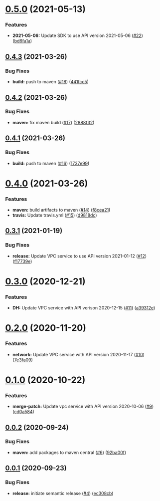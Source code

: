 # [0.5.0](https://github.com/IBM/vpc-java-sdk/compare/0.4.3...0.5.0) (2021-05-13)


### Features

* **2021-05-06:** Update SDK to use API version 2021-05-06 ([#22](https://github.com/IBM/vpc-java-sdk/issues/22)) ([bd6fa1a](https://github.com/IBM/vpc-java-sdk/commit/bd6fa1a262215b97778b3c46d6388296ab1b500c))

## [0.4.3](https://github.com/IBM/vpc-java-sdk/compare/0.4.2...0.4.3) (2021-03-26)


### Bug Fixes

* **build:** push to maven ([#18](https://github.com/IBM/vpc-java-sdk/issues/18)) ([441fcc5](https://github.com/IBM/vpc-java-sdk/commit/441fcc5ad701e424350d34847a3fee36d2435097))

## [0.4.2](https://github.com/IBM/vpc-java-sdk/compare/0.4.1...0.4.2) (2021-03-26)


### Bug Fixes

* **maven:** fix maven build ([#17](https://github.com/IBM/vpc-java-sdk/issues/17)) ([2888f32](https://github.com/IBM/vpc-java-sdk/commit/2888f3244975d168dfb7f5a6031bf04d49d2415f))

## [0.4.1](https://github.com/IBM/vpc-java-sdk/compare/0.4.0...0.4.1) (2021-03-26)


### Bug Fixes

* **build:** push to maven ([#16](https://github.com/IBM/vpc-java-sdk/issues/16)) ([1737e99](https://github.com/IBM/vpc-java-sdk/commit/1737e9925b43f38a9b9d750d7cd575c452837b69))

# [0.4.0](https://github.com/IBM/vpc-java-sdk/compare/0.3.1...0.4.0) (2021-03-26)


### Features

* **maven:** build artifacts to maven ([#14](https://github.com/IBM/vpc-java-sdk/issues/14)) ([f8cea21](https://github.com/IBM/vpc-java-sdk/commit/f8cea2199f9a29a778aac2552e9a5d5305c544e5))
* **travis:** Update travis.yml ([#15](https://github.com/IBM/vpc-java-sdk/issues/15)) ([d9818dc](https://github.com/IBM/vpc-java-sdk/commit/d9818dcf4afcf6e491329f48312ac5798e8b2ed5))

## [0.3.1](https://github.com/IBM/vpc-java-sdk/compare/0.3.0...0.3.1) (2021-01-19)


### Bug Fixes

* **release:** Update VPC service to use API version 2021-01-12 ([#12](https://github.com/IBM/vpc-java-sdk/issues/12)) ([f17739e](https://github.com/IBM/vpc-java-sdk/commit/f17739e3362ce1de62415f689a93b2d479e6e0e3))

# [0.3.0](https://github.com/IBM/vpc-java-sdk/compare/0.2.0...0.3.0) (2020-12-21)


### Features

* **DH:** Update VPC service with API verison 2020-12-15 ([#11](https://github.com/IBM/vpc-java-sdk/issues/11)) ([a39312e](https://github.com/IBM/vpc-java-sdk/commit/a39312e73b24eee53f25f14581fc8561dc28dec4))

# [0.2.0](https://github.com/IBM/vpc-java-sdk/compare/0.1.0...0.2.0) (2020-11-20)


### Features

* **network:** Update VPC service with API version 2020-11-17 ([#10](https://github.com/IBM/vpc-java-sdk/issues/10)) ([7e3fa09](https://github.com/IBM/vpc-java-sdk/commit/7e3fa098db562ddb73b1b484dd3ba7ce26a801a3))

# [0.1.0](https://github.com/IBM/vpc-java-sdk/compare/0.0.2...0.1.0) (2020-10-22)


### Features

* **merge-patch:** Update vpc service with API version 2020-10-06 ([#9](https://github.com/IBM/vpc-java-sdk/issues/9)) ([cd0a584](https://github.com/IBM/vpc-java-sdk/commit/cd0a58404bad800cfe4dec9ff51d240bad11c6cc))

## [0.0.2](https://github.com/IBM/vpc-java-sdk/compare/0.0.1...0.0.2) (2020-09-24)


### Bug Fixes

* **maven:** add packages to maven central ([#6](https://github.com/IBM/vpc-java-sdk/issues/6)) ([92ba00f](https://github.com/IBM/vpc-java-sdk/commit/92ba00f52cedab813faf5a826a82ed637490cba3))

## [0.0.1](https://github.com/IBM/vpc-java-sdk/compare/0.0.0...0.0.1) (2020-09-23)


### Bug Fixes

* **release:** initiate semantic release ([#4](https://github.com/IBM/vpc-java-sdk/issues/4)) ([ec308cb](https://github.com/IBM/vpc-java-sdk/commit/ec308cbedcde6d33343518e95da08dabfc7ebddf))
